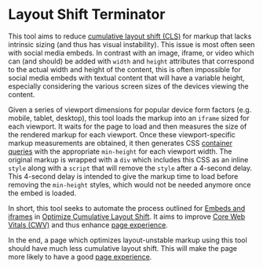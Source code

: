 # Layout Shift Terminator

This tool aims to reduce [cumulative layout shift (CLS)](https://web.dev/cls/) for markup that lacks intrinsic sizing (and thus has visual instability). This issue is most often seen with social media embeds. In contrast with an image, iframe, or video which can (and should) be added with `width` and `height` attributes that correspond to the actual width and height of the content, this is often impossible for social media embeds with textual content that will have a variable height, especially considering the various screen sizes of the devices viewing the content.

Given a series of viewport dimensions for popular device form factors (e.g. mobile, tablet, desktop), this tool loads the markup into an `iframe` sized for each viewport. It waits for the page to load and then measures the size of the rendered markup for each viewport. Once these viewport-specific markup measurements are obtained, it then generates CSS [container queries](https://developer.mozilla.org/en-US/docs/Web/CSS/CSS_Container_Queries) with the appropriate `min-height` for each viewport width. The original markup is wrapped with a `div` which includes this CSS as an inline `style` along with a `script` that will remove the `style` after a 4-second delay. This 4-second delay is intended to give the markup time to load before removing the `min-height` styles, which would not be needed anymore once the embed is loaded. <!--(Instead of a 4-second delay, a better approach may involve `MutationObserver`.)-->

In short, this tool seeks to automate the process outlined for <a href="https://web.dev/optimize-cls/#embeds-and-iframes">Embeds and iframes</a> in [Optimize Cumulative Layout Shift](https://web.dev/optimize-cls/). It aims to improve [Core Web Vitals (CWV)](https://web.dev/vitals/) and thus enhance [page experience](https://developers.google.com/search/docs/appearance/page-experience).

In the end, a page which optimizes layout-unstable markup using this tool should have much less cumulative layout shift. This will make the page more likely to have a good [page experience](https://developers.google.com/search/docs/advanced/experience/page-experience).
